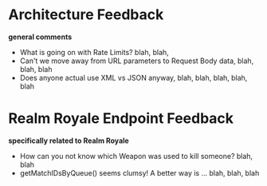 
# Architecture Feedback
**general comments** 

-  What is going on with Rate Limits? blah, blah,
-  Can't we move away from URL parameters to Request Body data, blah, blah, blah
-  Does anyone actual use XML vs JSON anyway, blah, blah, blah, blah, blah



# Realm Royale Endpoint Feedback
**specifically related to Realm Royale**

- How can you not know which Weapon was used to kill someone? blah, blah
- getMatchIDsByQueue() seems clumsy!  A better way is ... blah, blah, blah
